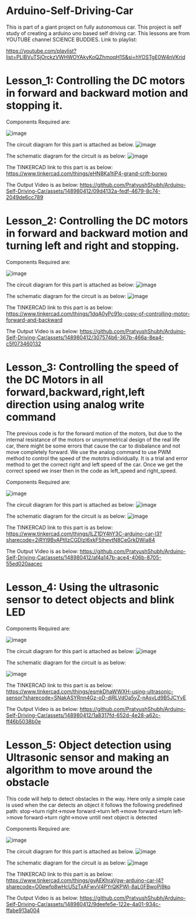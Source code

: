 # Arduino-Self-Driving-Car
This is part of a giant project on fully autonomous car. This project is self study of creating a arduino uno based self driving car.
This lessons are from YOUTUBE channel SCIENCE BUDDIES.
Link to playlist:

https://youtube.com/playlist?list=PLlBVuTSjOrckzVWHWOYAkyKoQZhmoqH1S&si=hYOSTgE0W4nVKrid

Lesson_1:
Controlling the DC motors in forward and backward motion and stopping it.
========================================================================================

Components Required are:

![image](https://github.com/PratyushShubh/Arduino-Self-Driving-Car/assets/148980412/4f753a37-cf73-474b-a313-128aadf4bdd3)

The circuit diagram for this part is attached as below.
![image](https://github.com/PratyushShubh/Arduino-Self-Driving-Car/assets/148980412/bc00ccd9-e149-461e-9f06-8583826f17a7)

The schematic diagram for the circuit is as below:
![image](https://github.com/PratyushShubh/Arduino-Self-Driving-Car/assets/148980412/0c3c3341-9713-4e65-a28f-9c33b75bd73d)

The TINKERCAD link to this part is as below:
https://www.tinkercad.com/things/eHN8Ka1tjP4-grand-crift-borwo

The Output Video is as below:
https://github.com/PratyushShubh/Arduino-Self-Driving-Car/assets/148980412/09d4132a-fedf-4679-8c74-2049de6cc789




Lesson_2:
Controlling the DC motors in forward and backward motion and turning left and right and stopping.
========================================================================================

Components Required are:

![image](https://github.com/PratyushShubh/Arduino-Self-Driving-Car/assets/148980412/b53dc295-d6a9-4d11-939c-d16850d042f1)

The circuit diagram for this part is attached as below:
![image](https://github.com/PratyushShubh/Arduino-Self-Driving-Car/assets/148980412/be316e8c-d1b9-4745-8c34-613548e8316b)



The schematic diagram for the circuit is as below:
![image](https://github.com/PratyushShubh/Arduino-Self-Driving-Car/assets/148980412/b79416ae-0114-44c0-a935-b3a4a336e8ce)



The TINKERCAD link to this part is as below:
https://www.tinkercad.com/things/1dqA0yPc91p-copy-of-controlling-motor-forward-and-backward

The Output Video is as below:
https://github.com/PratyushShubh/Arduino-Self-Driving-Car/assets/148980412/307574b6-367b-466a-8ea4-c5f073460132

Lesson_3:
Controlling the speed of the DC Motors in all forward,backward,right,left direction using analog write command
========================================================================================

The previous code is for the forward motion of the motors, but due to the internal resistance of the motors or unsymmetrical design of the real life car, there might be some 
errors that cause the car to disbalance and not move completely forward. We use the analog command to use PWM method to control the speed of the mototrs individually. It is a trial and error method to get the correct right and left speed of the car. Once we get the correct speed we inser then in the code as left_speed and right_speed.

Components Required are:

![image](https://github.com/PratyushShubh/Arduino-Self-Driving-Car/assets/148980412/9737bbf3-4d04-4ea6-968a-ba3297631774)

The circuit diagram for this part is attached as below:
![image](https://github.com/PratyushShubh/Arduino-Self-Driving-Car/assets/148980412/c0fb1416-7ca5-42de-821e-a05e0649d655)

The schematic diagram for the circuit is as below:
![image](https://github.com/PratyushShubh/Arduino-Self-Driving-Car/assets/148980412/45faf2a0-0aff-4695-8316-08c0bbf7bc03)

The TINKERCAD link to this part is as below:
https://www.tinkercad.com/things/lLZ1DY4hY3C-arduino-car-l3?sharecode=2iRYl9ByAPtlIzCGDlzI6xkF5IhevtN8CeGrkDWia84

The Output Video is as below:
https://github.com/PratyushShubh/Arduino-Self-Driving-Car/assets/148980412/af4a147b-ace4-406b-8705-55ed020aacec


Lesson_4:
Using the ultrasonic sensor to detect objects and blink LED 
========================================================================================

Components Required are:

![image](https://github.com/PratyushShubh/Arduino-Self-Driving-Car/assets/148980412/b65129a6-4b76-4942-9749-138db78ddfa8)

The circuit diagram for this part is attached as below:
![image](https://github.com/PratyushShubh/Arduino-Self-Driving-Car/assets/148980412/74bd95e8-59f9-4cc8-91ad-101c27f56a40)

The schematic diagram for the circuit is as below:

![image](https://github.com/PratyushShubh/Arduino-Self-Driving-Car/assets/148980412/0f5b0787-1cbf-4cb1-815c-a373844df402)

The TINKERCAD link to this part is as below:
https://www.tinkercad.com/things/esmkDhaWWXH-using-ultrasonic-sensor?sharecode=SNakASYRnn4Gz-oD-djRLVdOa5yZ-nAsvLd9B5JCYvE

The Output Video is as below:
https://github.com/PratyushShubh/Arduino-Self-Driving-Car/assets/148980412/1a8317fd-652d-4e28-a62c-ff46b5038b0e

Lesson_5:
Object detection using Ultrasonic sensor and making an algorithm to move around the obstacle
============================================================================================
This code will help to detect obstacles in the way. Here only a simple case is used when the car detects an object it follows the following predefined path:
stop->turn right->move forward->turn left->move forward->turn left->move forward->turn right->move untill next object is detected

Components Required are:

![image](https://github.com/PratyushShubh/Arduino-Self-Driving-Car/assets/148980412/60bfc4e6-2e65-460f-af7c-64a8e0975e5a)

The circuit diagram for this part is attached as below.
![image](https://github.com/PratyushShubh/Arduino-Self-Driving-Car/assets/148980412/5e8046ba-41e4-4a88-a90e-241e2cd98ae5)

The schematic diagram for the circuit is as below:
![image](https://github.com/PratyushShubh/Arduino-Self-Driving-Car/assets/148980412/921e7a45-5456-4fa9-8ca0-3451b19e19a0)

The TINKERCAD link to this part is as below:
https://www.tinkercad.com/things/gyAEKhraVgw-arduino-car-l4?sharecode=O0ewfp8wHcU5zTxAFwvV4PYrQKPWl-8aL0FBwoPj9ko

The Output Video is as below:
https://github.com/PratyushShubh/Arduino-Self-Driving-Car/assets/148980412/9deefe5e-122e-4a01-934c-ffabe913a004








